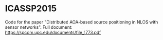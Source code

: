 # ICASSP2015
Code for the paper "Distributed AOA-based source positioning in NLOS with sensor networks".
Full document: https://spcom.upc.edu/documents/file_1773.pdf
